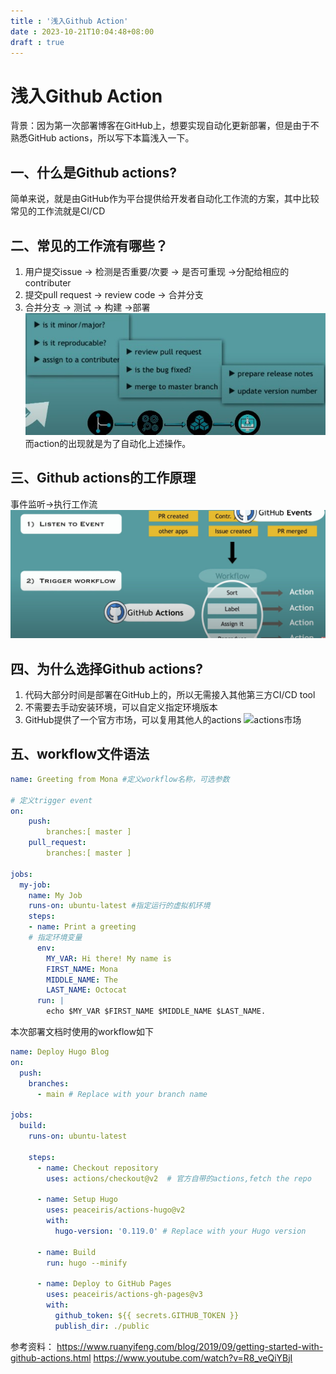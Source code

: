 ```yaml
---
title : '浅入Github Action'
date : 2023-10-21T10:04:48+08:00
draft : true
---
```

# 浅入Github Action
背景：因为第一次部署博客在GitHub上，想要实现自动化更新部署，但是由于不熟悉GitHub actions，所以写下本篇浅入一下。
## 一、什么是Github actions?
简单来说，就是由GitHub作为平台提供给开发者自动化工作流的方案，其中比较常见的工作流就是CI/CD
## 二、常见的工作流有哪些？
1. 用户提交issue -> 检测是否重要/次要 -> 是否可重现 ->分配给相应的contributer
2. 提交pull request -> review code -> 合并分支
3. 合并分支 -> 测试 -> 构建 ->部署
![常见工作流](https://github.com/Dmaziyo/blog-img/blob/main/github-aciton1.jpg?raw=true)
而action的出现就是为了自动化上述操作。
## 三、Github actions的工作原理
事件监听->执行工作流
![工作原理](https://github.com/Dmaziyo/blog-img/blob/main/github-action2.jpg?raw=true)
## 四、为什么选择Github actions?
1. 代码大部分时间是部署在GitHub上的，所以无需接入其他第三方CI/CD tool
2. 不需要去手动安装环境，可以自定义指定环境版本
3. GitHub提供了一个官方市场，可以复用其他人的actions
![actions市场](https://www.wangbase.com/blogimg/asset/201909/bg2019091105.jpg)
## 五、workflow文件语法
```yml
name: Greeting from Mona #定义workflow名称，可选参数

# 定义trigger event
on: 
    push:
        branches:[ master ]
    pull_request:
        branches:[ master ]

jobs:
  my-job:
    name: My Job
    runs-on: ubuntu-latest #指定运行的虚拟机环境
    steps:
    - name: Print a greeting
    # 指定环境变量
      env:
        MY_VAR: Hi there! My name is
        FIRST_NAME: Mona
        MIDDLE_NAME: The
        LAST_NAME: Octocat
      run: |
        echo $MY_VAR $FIRST_NAME $MIDDLE_NAME $LAST_NAME.
```
本次部署文档时使用的workflow如下
```yml
name: Deploy Hugo Blog
on:
  push:
    branches:
      - main # Replace with your branch name

jobs:
  build:
    runs-on: ubuntu-latest

    steps:
      - name: Checkout repository
        uses: actions/checkout@v2  # 官方自带的actions,fetch the repo

      - name: Setup Hugo
        uses: peaceiris/actions-hugo@v2
        with:
          hugo-version: '0.119.0' # Replace with your Hugo version

      - name: Build
        run: hugo --minify

      - name: Deploy to GitHub Pages
        uses: peaceiris/actions-gh-pages@v3
        with:
          github_token: ${{ secrets.GITHUB_TOKEN }}
          publish_dir: ./public
```
参考资料：
https://www.ruanyifeng.com/blog/2019/09/getting-started-with-github-actions.html
https://www.youtube.com/watch?v=R8_veQiYBjI
